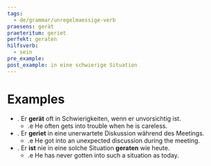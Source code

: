 ```yaml
---
tags:
  - de/grammar/unregelmaessige-verb
praesens: gerät
praeteritum: geriet
perfekt: geraten
hilfsverb:
  - sein
pre_example: 
post_example: in eine schwierige Situation
---
```


# Examples
- . Er **gerät** oft in Schwierigkeiten, wenn er unvorsichtig ist.
	- .e He often gets into trouble when he is careless.
- . Er **geriet** in eine unerwartete Diskussion während des Meetings.
	- .e He got into an unexpected discussion during the meeting.
- . Er **ist** nie in eine solche Situation **geraten** wie heute.
	- .e He has never gotten into such a situation as today.
